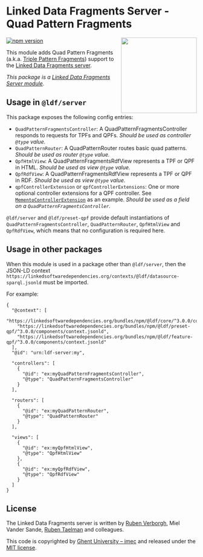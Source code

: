 # Linked Data Fragments Server - Quad Pattern Fragments
<img src="http://linkeddatafragments.org/images/logo.svg" width="200" align="right" alt="" />

[![npm version](https://badge.fury.io/js/%40ldf%2Ffeature-qpf.svg)](https://www.npmjs.com/package/@ldf/feature-qpf)

This module adds Quad Pattern Fragments (a.k.a. [Triple Pattern Fragments](http://www.hydra-cg.com/spec/latest/triple-pattern-fragments/)) support to the [Linked Data Fragments server](https://github.com/LinkedDataFragments/Server.js).

_This package is a [Linked Data Fragments Server module](https://github.com/LinkedDataFragments/Server.js/)._

## Usage in `@ldf/server`

This package exposes the following config entries:
* `QuadPatternFragmentsController`: A QuadPatternFragmentsController responds to requests for TPFs and QPFs. _Should be used as controller `@type` value._
* `QuadPatternRouter`: A QuadPatternRouter routes basic quad patterns. _Should be used as router `@type` value._
* `QpfHtmlView`: A QuadPatternFragmentsRdfView represents a TPF or QPF in HTML. _Should be used as view `@type` value._
* `QpfRdfView`: A QuadPatternFragmentsRdfView represents a TPF or QPF in RDF. _Should be used as view `@type` value._
* `qpfControllerExtension` or `qpfControllerExtensions`: One or more optional controller extensions for a QPF controller. See [`MementoControllerExtension`](https://github.com/LinkedDataFragments/Server.js/tree/release/3/packages/feature-memento#usage-in-ldfserver) as an example. _Should be used as a field on a `QuadPatternFragmentsController`._

`@ldf/server` and `@ldf/preset-qpf` provide default instantiations of `QuadPatternFragmentsController`, `QuadPatternRouter`, `QpfHtmlView` and `QpfRdfView`,
which means that no configuration is required here.

## Usage in other packages

When this module is used in a package other than `@ldf/server`,
then the JSON-LD context `https://linkedsoftwaredependencies.org/contexts/@ldf/datasource-sparql.jsonld` must be imported.

For example:
```
{
  "@context": [
    "https://linkedsoftwaredependencies.org/bundles/npm/@ldf/core/^3.0.0/components/context.jsonld",
    "https://linkedsoftwaredependencies.org/bundles/npm/@ldf/preset-qpf/^3.0.0/components/context.jsonld",
    "https://linkedsoftwaredependencies.org/bundles/npm/@ldf/feature-qpf/^3.0.0/components/context.jsonld"
  ],
  "@id": "urn:ldf-server:my",

  "controllers": [
    {
      "@id": "ex:myQuadPatternFragmentsController",
      "@type": "QuadPatternFragmentsController"
    }
  ],

  "routers": [
    {
      "@id": "ex:myQuadPatternRouter",
      "@type": "QuadPatternRouter"
    }
  ],

  "views": [
    {
      "@id": "ex:myQpfHtmlView",
      "@type": "QpfHtmlView"
    },
    {
      "@id": "ex:myQpfRdfView",
      "@type": "QpfRdfView"
    }
  ]
}
```

## License
The Linked Data Fragments server is written by [Ruben Verborgh](https://ruben.verborgh.org/), Miel Vander Sande, [Ruben Taelman](https://www.rubensworks.net/) and colleagues.

This code is copyrighted by [Ghent University – imec](http://idlab.ugent.be/)
and released under the [MIT license](http://opensource.org/licenses/MIT).
